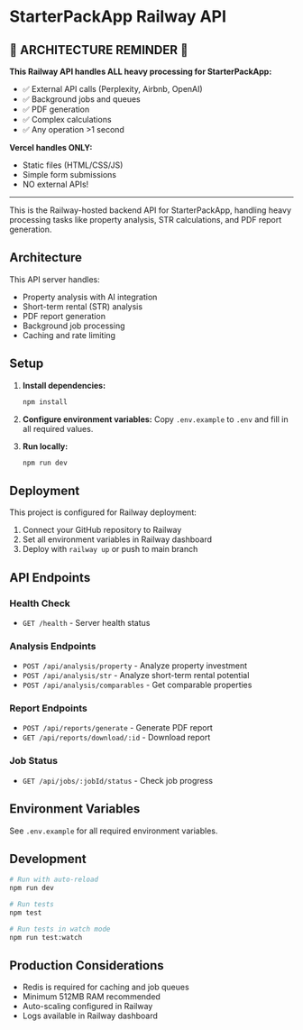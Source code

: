 # StarterPackApp Railway API

## 🚨 ARCHITECTURE REMINDER 🚨

**This Railway API handles ALL heavy processing for StarterPackApp:**
- ✅ External API calls (Perplexity, Airbnb, OpenAI)
- ✅ Background jobs and queues
- ✅ PDF generation
- ✅ Complex calculations
- ✅ Any operation >1 second

**Vercel handles ONLY:**
- Static files (HTML/CSS/JS)
- Simple form submissions
- NO external APIs!

---

This is the Railway-hosted backend API for StarterPackApp, handling heavy processing tasks like property analysis, STR calculations, and PDF report generation.

## Architecture

This API server handles:
- Property analysis with AI integration
- Short-term rental (STR) analysis
- PDF report generation
- Background job processing
- Caching and rate limiting

## Setup

1. **Install dependencies:**
   ```bash
   npm install
   ```

2. **Configure environment variables:**
   Copy `.env.example` to `.env` and fill in all required values.

3. **Run locally:**
   ```bash
   npm run dev
   ```

## Deployment

This project is configured for Railway deployment:

1. Connect your GitHub repository to Railway
2. Set all environment variables in Railway dashboard
3. Deploy with `railway up` or push to main branch

## API Endpoints

### Health Check
- `GET /health` - Server health status

### Analysis Endpoints
- `POST /api/analysis/property` - Analyze property investment
- `POST /api/analysis/str` - Analyze short-term rental potential
- `POST /api/analysis/comparables` - Get comparable properties

### Report Endpoints
- `POST /api/reports/generate` - Generate PDF report
- `GET /api/reports/download/:id` - Download report

### Job Status
- `GET /api/jobs/:jobId/status` - Check job progress

## Environment Variables

See `.env.example` for all required environment variables.

## Development

```bash
# Run with auto-reload
npm run dev

# Run tests
npm test

# Run tests in watch mode
npm run test:watch
```

## Production Considerations

- Redis is required for caching and job queues
- Minimum 512MB RAM recommended
- Auto-scaling configured in Railway
- Logs available in Railway dashboard
